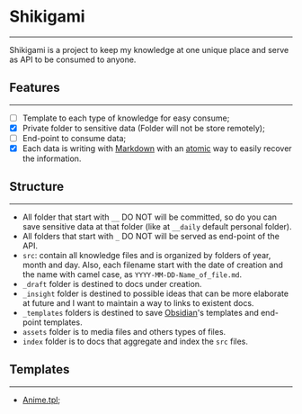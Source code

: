 # Shikigami
---
Shikigami is a project to keep my knowledge at one unique place and serve as API to be consumed to anyone.
## Features
---
- [ ] Template to each type of knowledge for easy consume;
- [x] Private folder to sensitive data (Folder will not be store remotely);
- [ ] End-point to consume data;
- [x] Each data is writing with [Markdown](_draft/Markdown.md) with an [atomic](_insight/atomic.md) way to easily recover the information.

## Structure
---
-  All folder that start with `__` DO NOT will be committed, so do you can save sensitive data at that folder (like at `__daily` default personal folder).
-  All folders that start with `_` DO NOT will be served as end-point of the API.
-  `src`: contain all knowledge files and is organized by folders of year, month and day. Also, each filename start with the date of creation and the name with camel case,  as `YYYY-MM-DD-Name_of_file.md`.
-  `_draft` folder is destined to docs under creation.
-  `_insight` folder is destined to possible ideas that can be more elaborate at future and I want to maintain a way to links to existent docs.
-  `_templates` folders is destined to save [Obsidian](src/2024/06/30/2024-06-30-Obsidian.md)'s templates and end-point templates.
-  `assets` folder is to media files and others types of files.
- `index` folder is to docs that aggregate and index the `src` files. 

## Templates
___
- [Anime.tpl](Anime.tpl.md);